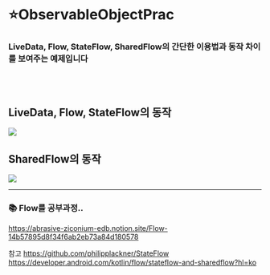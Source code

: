 # ⭐️ObservableObjectPrac
### LiveData, Flow, StateFlow, SharedFlow의 간단한 이용법과 동작 차이를 보여주는 예제입니다

<br><br>
## LiveData, Flow, StateFlow의 동작
<img src="https://user-images.githubusercontent.com/43838030/149621404-4f46ed1c-0768-4b7f-9f38-6464c6491e74.gif">

## SharedFlow의 동작
<img src="https://user-images.githubusercontent.com/43838030/149621409-5371368e-f41b-43c9-82b2-c19dd83cdc6f.gif">

<hr>

### 📚 Flow를 공부과정..
https://abrasive-ziconium-edb.notion.site/Flow-14b57895d8f34f6ab2eb73a84d180578

참고
https://github.com/philipplackner/StateFlow
https://developer.android.com/kotlin/flow/stateflow-and-sharedflow?hl=ko
